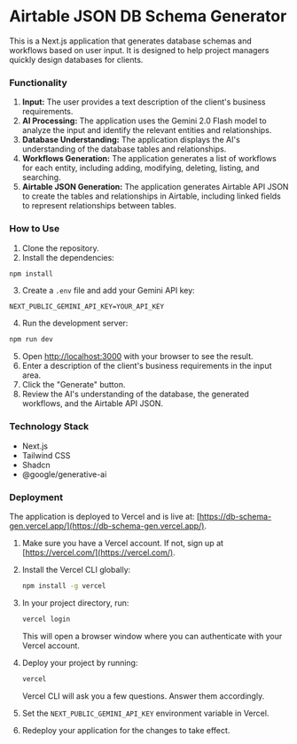 # Airtable JSON DB Schema Generator

This is a Next.js application that generates database schemas and workflows based on user input. It is designed to help project managers quickly design databases for clients.

### Functionality

1.  **Input:** The user provides a text description of the client's business requirements.
2.  **AI Processing:** The application uses the Gemini 2.0 Flash model to analyze the input and identify the relevant entities and relationships.
3.  **Database Understanding:** The application displays the AI's understanding of the database tables and relationships.
4.  **Workflows Generation:** The application generates a list of workflows for each entity, including adding, modifying, deleting, listing, and searching.
5.  **Airtable JSON Generation:** The application generates Airtable API JSON to create the tables and relationships in Airtable, including linked fields to represent relationships between tables.

### How to Use

1.  Clone the repository.
2.  Install the dependencies:

```bash
npm install
```

3.  Create a `.env` file and add your Gemini API key:

```
NEXT_PUBLIC_GEMINI_API_KEY=YOUR_API_KEY
```

4.  Run the development server:

```bash
npm run dev
```

5.  Open [http://localhost:3000](http://localhost:3000) with your browser to see the result.
6.  Enter a description of the client's business requirements in the input area.
7.  Click the "Generate" button.
8.  Review the AI's understanding of the database, the generated workflows, and the Airtable API JSON.

### Technology Stack

*   Next.js
*   Tailwind CSS
*   Shadcn
*   @google/generative-ai

### Deployment

The application is deployed to Vercel and is live at: [https://db-schema-gen.vercel.app/](https://db-schema-gen.vercel.app/).

1.  Make sure you have a Vercel account. If not, sign up at [https://vercel.com/](https://vercel.com/).
2.  Install the Vercel CLI globally:

    ```bash
    npm install -g vercel
    ```
3.  In your project directory, run:

    ```bash
    vercel login
    ```

    This will open a browser window where you can authenticate with your Vercel account.
4.  Deploy your project by running:

    ```bash
    vercel
    ```

    Vercel CLI will ask you a few questions. Answer them accordingly.
5.  Set the `NEXT_PUBLIC_GEMINI_API_KEY` environment variable in Vercel.
6.  Redeploy your application for the changes to take effect.

